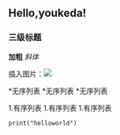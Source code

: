 ## Hello,youkeda!

### 三级标题
**加粗**
*斜体*

插入图片：![](https://timgsa.baidu.com/timg?image&quality=80&size=b9999_10000&sec=1599920553431&di=420f244e40acc55c575c51c54db102f4&imgtype=0&src=http%3A%2F%2Fbpic.588ku.com%2Felement_origin_min_pic%2F01%2F54%2F84%2F235747390944085.jpg)

*无序列表
*无序列表
*无序列表

1.有序列表
1.有序列表
1.有序列表

`print("helloworld")`
